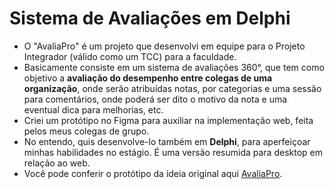 # Sistema de Avaliações em Delphi
- O "AvaliaPro" é um projeto que desenvolvi em equipe para o Projeto Integrador (válido como um TCC) para a faculdade.
- Basicamente consiste em um sistema de avaliações 360°, que tem como objetivo a **avaliação do desempenho entre colegas de uma organização**, onde serão atribuídas notas, por categorias e uma sessão para comentários, onde poderá ser dito o motivo da nota e uma eventual dica para melhorias, etc.
- Criei um protótipo no Figma para auxiliar na implementação web, feita pelos meus colegas de grupo.
- No entendo, quis desenvolve-lo também em **Delphi**, para aperfeiçoar minhas habilidades no estágio. É uma versão resumida para desktop em relação ao web.
- Você pode conferir o protótipo da ideia original aqui [AvaliaPro](https://www.figma.com/design/Lq81Tnu02wfMaUtJO8hy10/PROJETO-INTEGRADOR-3?node-id=0-1&p=f).
